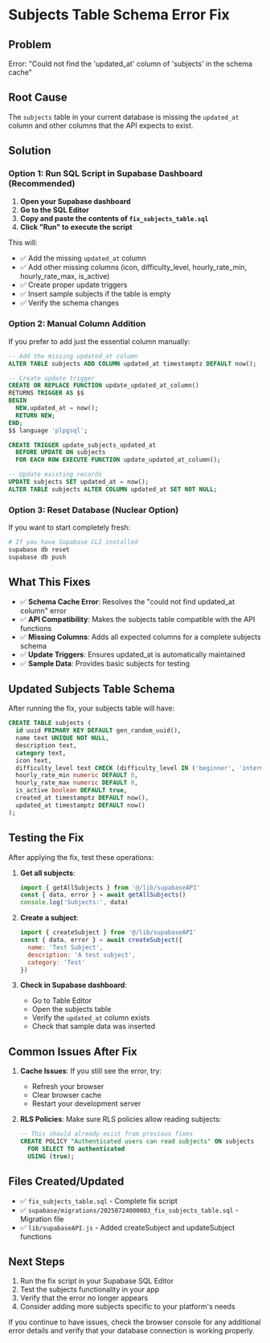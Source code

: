 # Subjects Table Schema Error Fix

## Problem
Error: "Could not find the 'updated_at' column of 'subjects' in the schema cache"

## Root Cause
The `subjects` table in your current database is missing the `updated_at` column and other columns that the API expects to exist.

## Solution

### Option 1: Run SQL Script in Supabase Dashboard (Recommended)

1. **Open your Supabase dashboard**
2. **Go to the SQL Editor**
3. **Copy and paste the contents of `fix_subjects_table.sql`**
4. **Click "Run" to execute the script**

This will:
- ✅ Add the missing `updated_at` column
- ✅ Add other missing columns (icon, difficulty_level, hourly_rate_min, hourly_rate_max, is_active)
- ✅ Create proper update triggers
- ✅ Insert sample subjects if the table is empty
- ✅ Verify the schema changes

### Option 2: Manual Column Addition

If you prefer to add just the essential column manually:

```sql
-- Add the missing updated_at column
ALTER TABLE subjects ADD COLUMN updated_at timestamptz DEFAULT now();

-- Create update trigger
CREATE OR REPLACE FUNCTION update_updated_at_column()
RETURNS TRIGGER AS $$
BEGIN
  NEW.updated_at = now();
  RETURN NEW;
END;
$$ language 'plpgsql';

CREATE TRIGGER update_subjects_updated_at 
  BEFORE UPDATE ON subjects 
  FOR EACH ROW EXECUTE FUNCTION update_updated_at_column();

-- Update existing records
UPDATE subjects SET updated_at = now();
ALTER TABLE subjects ALTER COLUMN updated_at SET NOT NULL;
```

### Option 3: Reset Database (Nuclear Option)

If you want to start completely fresh:

```bash
# If you have Supabase CLI installed
supabase db reset
supabase db push
```

## What This Fixes

- ✅ **Schema Cache Error**: Resolves the "could not find updated_at column" error
- ✅ **API Compatibility**: Makes the subjects table compatible with the API functions
- ✅ **Missing Columns**: Adds all expected columns for a complete subjects schema
- ✅ **Update Triggers**: Ensures updated_at is automatically maintained
- ✅ **Sample Data**: Provides basic subjects for testing

## Updated Subjects Table Schema

After running the fix, your subjects table will have:

```sql
CREATE TABLE subjects (
  id uuid PRIMARY KEY DEFAULT gen_random_uuid(),
  name text UNIQUE NOT NULL,
  description text,
  category text,
  icon text,
  difficulty_level text CHECK (difficulty_level IN ('beginner', 'intermediate', 'advanced', 'expert')),
  hourly_rate_min numeric DEFAULT 0,
  hourly_rate_max numeric DEFAULT 0,
  is_active boolean DEFAULT true,
  created_at timestamptz DEFAULT now(),
  updated_at timestamptz DEFAULT now()
);
```

## Testing the Fix

After applying the fix, test these operations:

1. **Get all subjects**:
   ```javascript
   import { getAllSubjects } from '@/lib/supabaseAPI'
   const { data, error } = await getAllSubjects()
   console.log('Subjects:', data)
   ```

2. **Create a subject**:
   ```javascript
   import { createSubject } from '@/lib/supabaseAPI'
   const { data, error } = await createSubject({
     name: 'Test Subject',
     description: 'A test subject',
     category: 'Test'
   })
   ```

3. **Check in Supabase dashboard**:
   - Go to Table Editor
   - Open the subjects table
   - Verify the `updated_at` column exists
   - Check that sample data was inserted

## Common Issues After Fix

1. **Cache Issues**: If you still see the error, try:
   - Refresh your browser
   - Clear browser cache
   - Restart your development server

2. **RLS Policies**: Make sure RLS policies allow reading subjects:
   ```sql
   -- This should already exist from previous fixes
   CREATE POLICY "Authenticated users can read subjects" ON subjects
     FOR SELECT TO authenticated
     USING (true);
   ```

## Files Created/Updated

- ✅ `fix_subjects_table.sql` - Complete fix script
- ✅ `supabase/migrations/20250724000003_fix_subjects_table.sql` - Migration file
- ✅ `lib/supabaseAPI.js` - Added createSubject and updateSubject functions

## Next Steps

1. Run the fix script in your Supabase SQL Editor
2. Test the subjects functionality in your app
3. Verify that the error no longer appears
4. Consider adding more subjects specific to your platform's needs

If you continue to have issues, check the browser console for any additional error details and verify that your database connection is working properly.
